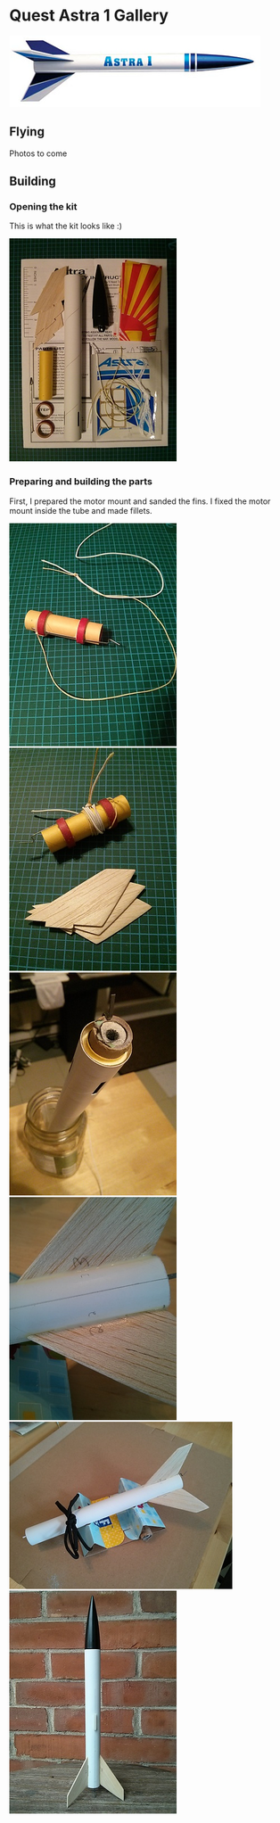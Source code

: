 # Quest Astra 1 Gallery

![quest-astra_1.jpg](./images/quest-astra_1.jpg)

## Flying

Photos to come

## Building

### Opening the kit

This is what the kit looks like :)

![kit overview](./images/01_kit_overview_small.jpg)

### Preparing and building the parts

First, I prepared the motor mount and sanded the fins. I fixed the motor mount
inside the tube and made fillets.

![motor mount](./images/02_motor_mount_small.jpg)
![motor mount and fins](./images/03_motor_mount_and_sanded_fins_small.jpg)
![tube motor mount and fillet](./images/04_tube_with_motor_mount_and_fillet_small.jpg)
![05_fin_fillets_drying_small.jpg](./images/05_fin_fillets_drying_small.jpg)
![06_tube_with_fins_small.jpg](./images/06_tube_with_fins_small.jpg)
![07_assembled_unpainted_small.jpg](./images/07_assembled_unpainted_small.jpg)

